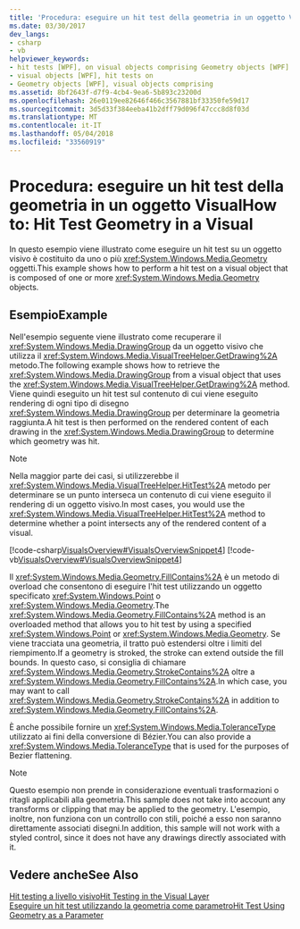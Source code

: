 ```yaml
---
title: 'Procedura: eseguire un hit test della geometria in un oggetto Visual'
ms.date: 03/30/2017
dev_langs:
- csharp
- vb
helpviewer_keywords:
- hit tests [WPF], on visual objects comprising Geometry objects [WPF]
- visual objects [WPF], hit tests on
- Geometry objects [WPF], visual objects comprising
ms.assetid: 8bf2643f-d7f9-4cb4-9ea6-5b893c23200d
ms.openlocfilehash: 26e0119ee82646f466c3567881bf33350fe59d17
ms.sourcegitcommit: 3d5d33f384eeba41b2dff79d096f47ccc8d8f03d
ms.translationtype: MT
ms.contentlocale: it-IT
ms.lasthandoff: 05/04/2018
ms.locfileid: "33560919"
---
```

# <a name="how-to-hit-test-geometry-in-a-visual"></a><span data-ttu-id="20485-102">Procedura: eseguire un hit test della geometria in un oggetto Visual</span><span class="sxs-lookup"><span data-stu-id="20485-102">How to: Hit Test Geometry in a Visual</span></span>
<span data-ttu-id="20485-103">In questo esempio viene illustrato come eseguire un hit test su un oggetto visivo è costituito da uno o più <xref:System.Windows.Media.Geometry> oggetti.</span><span class="sxs-lookup"><span data-stu-id="20485-103">This example shows how to perform a hit test on a visual object that is composed of one or more <xref:System.Windows.Media.Geometry> objects.</span></span>  
  
## <a name="example"></a><span data-ttu-id="20485-104">Esempio</span><span class="sxs-lookup"><span data-stu-id="20485-104">Example</span></span>  
 <span data-ttu-id="20485-105">Nell'esempio seguente viene illustrato come recuperare il <xref:System.Windows.Media.DrawingGroup> da un oggetto visivo che utilizza il <xref:System.Windows.Media.VisualTreeHelper.GetDrawing%2A> metodo.</span><span class="sxs-lookup"><span data-stu-id="20485-105">The following example shows how to retrieve the <xref:System.Windows.Media.DrawingGroup> from a visual object that uses the <xref:System.Windows.Media.VisualTreeHelper.GetDrawing%2A> method.</span></span> <span data-ttu-id="20485-106">Viene quindi eseguito un hit test sul contenuto di cui viene eseguito rendering di ogni tipo di disegno <xref:System.Windows.Media.DrawingGroup> per determinare la geometria raggiunta.</span><span class="sxs-lookup"><span data-stu-id="20485-106">A hit test is then performed on the rendered content of each drawing in the <xref:System.Windows.Media.DrawingGroup> to determine which geometry was hit.</span></span>  
  
> [!NOTE]
>  <span data-ttu-id="20485-107">Nella maggior parte dei casi, si utilizzerebbe il <xref:System.Windows.Media.VisualTreeHelper.HitTest%2A> metodo per determinare se un punto interseca un contenuto di cui viene eseguito il rendering di un oggetto visivo.</span><span class="sxs-lookup"><span data-stu-id="20485-107">In most cases, you would use the <xref:System.Windows.Media.VisualTreeHelper.HitTest%2A> method to determine whether a point intersects any of the rendered content of a visual.</span></span>  
  
 [!code-csharp[VisualsOverview#VisualsOverviewSnippet4](../../../../samples/snippets/csharp/VS_Snippets_Wpf/VisualsOverview/CSharp/Window1.xaml.cs#visualsoverviewsnippet4)]
 [!code-vb[VisualsOverview#VisualsOverviewSnippet4](../../../../samples/snippets/visualbasic/VS_Snippets_Wpf/VisualsOverview/visualbasic/window1.xaml.vb#visualsoverviewsnippet4)]  
  
 <span data-ttu-id="20485-108">Il <xref:System.Windows.Media.Geometry.FillContains%2A> è un metodo di overload che consentono di eseguire l'hit test utilizzando un oggetto specificato <xref:System.Windows.Point> o <xref:System.Windows.Media.Geometry>.</span><span class="sxs-lookup"><span data-stu-id="20485-108">The <xref:System.Windows.Media.Geometry.FillContains%2A> method is an overloaded method that allows you to hit test by using a specified <xref:System.Windows.Point> or <xref:System.Windows.Media.Geometry>.</span></span> <span data-ttu-id="20485-109">Se viene tracciata una geometria, il tratto può estendersi oltre i limiti del riempimento.</span><span class="sxs-lookup"><span data-stu-id="20485-109">If a geometry is stroked, the stroke can extend outside the fill bounds.</span></span> <span data-ttu-id="20485-110">In questo caso, si consiglia di chiamare <xref:System.Windows.Media.Geometry.StrokeContains%2A> oltre a <xref:System.Windows.Media.Geometry.FillContains%2A>.</span><span class="sxs-lookup"><span data-stu-id="20485-110">In which case, you may want to call <xref:System.Windows.Media.Geometry.StrokeContains%2A> in addition to <xref:System.Windows.Media.Geometry.FillContains%2A>.</span></span>  
  
 <span data-ttu-id="20485-111">È anche possibile fornire un <xref:System.Windows.Media.ToleranceType> utilizzato ai fini della conversione di Bézier.</span><span class="sxs-lookup"><span data-stu-id="20485-111">You can also provide a <xref:System.Windows.Media.ToleranceType> that is used for the purposes of Bezier flattening.</span></span>  
  
> [!NOTE]
>  <span data-ttu-id="20485-112">Questo esempio non prende in considerazione eventuali trasformazioni o ritagli applicabili alla geometria.</span><span class="sxs-lookup"><span data-stu-id="20485-112">This sample does not take into account any transforms or clipping that may be applied to the geometry.</span></span> <span data-ttu-id="20485-113">L'esempio, inoltre, non funziona con un controllo con stili, poiché a esso non saranno direttamente associati disegni.</span><span class="sxs-lookup"><span data-stu-id="20485-113">In addition, this sample will not work with a styled control, since it does not have any drawings directly associated with it.</span></span>  
  
## <a name="see-also"></a><span data-ttu-id="20485-114">Vedere anche</span><span class="sxs-lookup"><span data-stu-id="20485-114">See Also</span></span>  
 [<span data-ttu-id="20485-115">Hit testing a livello visivo</span><span class="sxs-lookup"><span data-stu-id="20485-115">Hit Testing in the Visual Layer</span></span>](../../../../docs/framework/wpf/graphics-multimedia/hit-testing-in-the-visual-layer.md)  
 [<span data-ttu-id="20485-116">Eseguire un hit test utilizzando la geometria come parametro</span><span class="sxs-lookup"><span data-stu-id="20485-116">Hit Test Using Geometry as a Parameter</span></span>](../../../../docs/framework/wpf/graphics-multimedia/how-to-hit-test-using-geometry-as-a-parameter.md)
